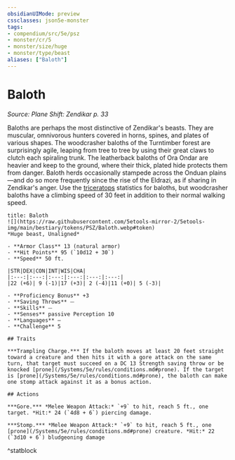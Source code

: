 ```yaml
---
obsidianUIMode: preview
cssclasses: json5e-monster
tags:
- compendium/src/5e/psz
- monster/cr/5
- monster/size/huge
- monster/type/beast
aliases: ["Baloth"]
---
```

# Baloth
*Source: Plane Shift: Zendikar p. 33*  

Baloths are perhaps the most distinctive of Zendikar's beasts. They are muscular, omnivorous hunters covered in horns, spines, and plates of various shapes. The woodcrasher baloths of the Turntimber forest are surprisingly agile, leaping from tree to tree by using their great claws to clutch each spiraling trunk. The leatherback baloths of Ora Ondar are heavier and keep to the ground, where their thick, plated hide protects them from danger. Baloth herds occasionally stampede across the Onduan plains—and do so more frequently since the rise of the Eldrazi, as if sharing in Zendikar's anger. Use the [triceratops](/Systems/5e/bestiary/beast/triceratops.md) statistics for baloths, but woodcrasher baloths have a climbing speed of 30 feet in addition to their normal walking speed.

```ad-statblock
title: Baloth
![](https://raw.githubusercontent.com/5etools-mirror-2/5etools-img/main/bestiary/tokens/PSZ/Baloth.webp#token)
*Huge beast, Unaligned*

- **Armor Class** 13 (natural armor)
- **Hit Points** 95 (`10d12 + 30`)
- **Speed** 50 ft.

|STR|DEX|CON|INT|WIS|CHA|
|:---:|:---:|:---:|:---:|:---:|:---:|
|22 (+6)| 9 (-1)|17 (+3)| 2 (-4)|11 (+0)| 5 (-3)|

- **Proficiency Bonus** +3
- **Saving Throws** ⏤
- **Skills** ⏤
- **Senses** passive Perception 10
- **Languages** —
- **Challenge** 5

## Traits

***Trampling Charge.*** If the baloth moves at least 20 feet straight toward a creature and then hits it with a gore attack on the same turn, that target must succeed on a DC 13 Strength saving throw or be knocked [prone](/Systems/5e/rules/conditions.md#prone). If the target is [prone](/Systems/5e/rules/conditions.md#prone), the baloth can make one stomp attack against it as a bonus action.

## Actions

***Gore.*** *Melee Weapon Attack:* `+9` to hit, reach 5 ft., one target. *Hit:* 24 (`4d8 + 6`) piercing damage.

***Stomp.*** *Melee Weapon Attack:* `+9` to hit, reach 5 ft., one [prone](/Systems/5e/rules/conditions.md#prone) creature. *Hit:* 22 (`3d10 + 6`) bludgeoning damage
```
^statblock
